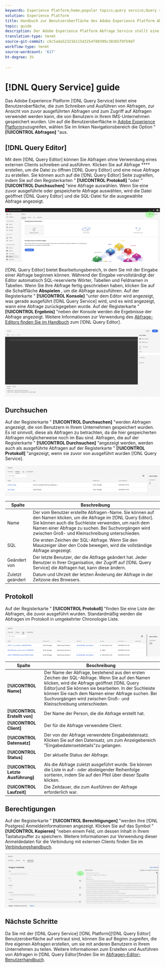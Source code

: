 ```yaml
---
keywords: Experience Platform;home;popular topics;query service;Query service;query
solution: Experience Platform
title: Handbuch zur Benutzeroberfläche des Adobe Experience Platform Abfrage Service
topic: guide
description: Der Adobe Experience Platform Abfrage Service stellt eine Benutzeroberfläche bereit, die zum Schreiben und Ausführen von Abfragen, zur Ansicht zuvor ausgeführter Abfragen und zum Zugriff auf Abfragen verwendet werden kann, die von Benutzern in Ihrem IMS-Unternehmen gespeichert wurden.
translation-type: tm+mt
source-git-commit: c6c5ada52321b11543254f80399c38365f0fb9d7
workflow-type: tm+mt
source-wordcount: '617'
ht-degree: 3%

---
```



# [!DNL Query Service] guide

Das Adobe Experience Platform [!DNL Query Service] bietet eine Benutzeroberfläche, die zum Schreiben und Ausführen von Abfragen, zur Ansicht von zuvor ausgeführten Abfragen und zum Zugriff auf Abfragen verwendet werden kann, die von Benutzern in Ihrem IMS-Unternehmen gespeichert wurden. Um auf die Benutzeroberfläche in [Adobe Experience Platform][platform-ui]zuzugreifen, wählen Sie im linken Navigationsbereich die Option &quot; **[!UICONTROL Abfragen]** &quot;aus.

## [!DNL Query Editor]

Mit dem [!DNL Query Editor] können Sie Abfragen ohne Verwendung eines externen Clients schreiben und ausführen. Klicken Sie auf Abfrage **** erstellen, um die Datei zu öffnen [!DNL Query Editor] und eine neue Abfrage zu erstellen. Sie können auch auf die [!DNL Query Editor] Seite zugreifen, indem Sie auf den Registerkarten &quot; **[!UICONTROL Protokoll]** &quot;oder &quot; **[!UICONTROL Durchsuchen]** &quot;eine Abfrage auswählen. Wenn Sie eine zuvor ausgeführte oder gespeicherte Abfrage auswählen, wird die Datei geöffnet [!DNL Query Editor] und die SQL-Datei für die ausgewählte Abfrage angezeigt.

![Bild](../images/queries/ui-overview/overview.png)

[!DNL Query Editor] bietet Bearbeitungsbereich, in dem Sie mit der Eingabe einer Abfrage beginnen können. Während der Eingabe vervollständigt der Editor automatisch SQL-reservierte Wörter, Tabellen und Feldnamen in Tabellen. Wenn Sie Ihre Abfrage fertig geschrieben haben, klicken Sie auf die Schaltfläche **Abspielen** , um die Abfrage auszuführen. Auf der Registerkarte &quot; **[!UICONTROL Konsole]** &quot;unter dem Editor wird angezeigt, was gerade ausgeführt [!DNL Query Service] wird, und es wird angezeigt, wann eine Abfrage zurückgegeben wurde. Auf der Registerkarte &quot; **[!UICONTROL Ergebnis]** &quot;neben der Konsole werden die Ergebnisse der Abfrage angezeigt. Weitere Informationen zur Verwendung des [Abfrage-Editors finden Sie im Handbuch][query-editor] zum [!DNL Query Editor].

![Bild](../images/queries/ui-overview/query-editor.png)

## Durchsuchen

Auf der Registerkarte &quot; **[!UICONTROL Durchsuchen]** &quot;werden Abfragen angezeigt, die von Benutzern in Ihrem Unternehmen gespeichert wurden. Es ist sinnvoll, diese als Abfragen zu betrachten, da die hier gespeicherten Abfragen möglicherweise noch im Bau sind. Abfragen, die auf der Registerkarte &quot; **[!UICONTROL Durchsuchen]** &quot;angezeigt werden, werden auch als ausgeführte Abfragen auf der Registerkarte &quot; **[!UICONTROL Protokoll]** &quot;angezeigt, wenn sie zuvor von ausgeführt wurden [!DNL Query Service].

![Bild](../images/queries/ui-overview/browse.png)

| Spalte | Beschreibung |
| --- | --- |
| Name | Der vom Benutzer erstellte Abfragen-Name. Sie können auf den Namen klicken, um die Abfrage im [!DNL Query Editor]. Sie können auch die Suchleiste verwenden, um nach dem Namen einer Abfrage zu suchen. Bei Suchvorgängen wird zwischen Groß- und Kleinschreibung unterschieden. |
| SQL | Die ersten Zeichen der SQL-Abfrage. Wenn Sie den Mauszeiger über den Code bewegen, wird die vollständige Abfrage angezeigt. |
| Geändert von | Der letzte Benutzer, der die Abfrage geändert hat. Jeder Benutzer in Ihrer Organisation, der Zugriff auf [!DNL Query Service] die Abfragen hat, kann diese ändern. |
| Zuletzt geändert | Datum und Uhrzeit der letzten Änderung der Abfrage in der Zeitzone des Browsers. |

## Protokoll

Auf der Registerkarte &quot; **[!UICONTROL Protokoll]** &quot;finden Sie eine Liste der Abfragen, die zuvor ausgeführt wurden. Standardmäßig werden die Abfragen im Protokoll in umgekehrter Chronologie Liste.

![Bild](../images/queries/ui-overview/log.png)

| Spalte | Beschreibung |
| --- | --- |
| **[!UICONTROL Name]** | Der Name der Abfrage, bestehend aus den ersten Zeichen der SQL-Abfrage. Wenn Sie auf den Namen klicken, wird die Abfrage geöffnet [!DNL Query Editor]und Sie können sie bearbeiten. In der Suchleiste können Sie nach dem Namen einer Abfrage suchen. Bei Suchvorgängen wird zwischen Groß- und Kleinschreibung unterschieden. |
| **[!UICONTROL Erstellt von]** | Der Name der Person, die die Abfrage erstellt hat. |
| **[!UICONTROL Client]** | Der für die Abfrage verwendete Client. |
| **[!UICONTROL Datensatz]** | Der von der Abfrage verwendete Eingabedatensatz. Klicken Sie auf den Datensatz, um zum Anzeigebereich &quot;Eingabedatensetdetails&quot;zu gelangen. |
| **[!UICONTROL Status]** | Der aktuelle Status der Abfrage. |
| **[!UICONTROL Letzte Ausführung]** | Als die Abfrage zuletzt ausgeführt wurde. Sie können die Liste in auf- oder absteigender Reihenfolge sortieren, indem Sie auf den Pfeil über dieser Spalte klicken. |
| **[!UICONTROL Laufzeit]** | Die Zeitdauer, die zum Ausführen der Abfrage erforderlich war. |

## Berechtigungen

Auf der Registerkarte &quot; **[!UICONTROL Berechtigungen]** &quot;werden Ihre [!DNL Postgres] Anmeldeinformationen angezeigt. Klicken Sie auf das Symbol &quot; **[!UICONTROL Kopieren]** &quot;neben einem Feld, um dessen Inhalt in Ihrem Tastaturpuffer zu speichern. Weitere Informationen zur Verwendung dieser Anmeldedaten für die Verbindung mit externen Clients finden Sie im [Verbindungshandbuch][connect-clients].

![Bild](../images/queries/ui-overview/credentials.png)

## Nächste Schritte

Da Sie mit der [!DNL Query Service] [!DNL Platform][!DNL Query Editor] Benutzeroberfläche auf vertraut sind, können Sie auf Beginn zugreifen, die Ihre eigenen Abfragen erstellen, um sie mit anderen Benutzern in Ihrem Unternehmen zu teilen. Weitere Informationen zum Erstellen und Ausführen von Abfragen in [!DNL Query Editor]finden Sie im [Abfragen-Editor-Benutzerhandbuch][query-editor].

[platform-ui]: https://platform.adobe.com
[query-editor]: user-guide.md
[connect-clients]: ../clients/overview.md
